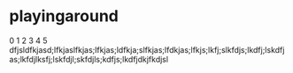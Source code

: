 # playingaround
0
1
2
3
4
5
dfjsldfkjasd;lfkjaslfkjas;lfkjas;ldfkja;slfkjas;lfdkjas;lfkjs;lkfj;slkfdjs;lkdfj;lskdfjas;lkfdjlksfj;lskfdjl;skfdjls;kdfjs;lkdfjdkjfkdjsl
